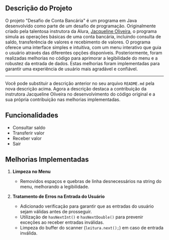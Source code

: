 ## Descrição do Projeto

O projeto "Desafio de Conta Bancária" é um programa em Java desenvolvido como parte de um desafio de programação. Originalmente criado pela talentosa instrutora da Alura, [Jacqueline Oliveira](https://github.com/jacqueline-oliveira), o programa simula as operações básicas de uma conta bancária, incluindo consulta de saldo, transferência de valores e recebimento de valores. O programa oferece uma interface simples e intuitiva, com um menu interativo que guia o usuário através das diferentes opções disponíveis. Posteriormente, foram realizadas melhorias no código para aprimorar a legibilidade do menu e a robustez da entrada de dados. Estas melhorias foram implementadas para garantir uma experiência de usuário mais agradável e confiável.

---

Você pode substituir a descrição anterior no seu arquivo `README.md` pela nova descrição acima. Agora a descrição destaca a contribuição da instrutora Jacqueline Oliveira no desenvolvimento do código original e a sua própria contribuição nas melhorias implementadas.

## Funcionalidades

- Consultar saldo
- Transferir valor
- Receber valor
- Sair

## Melhorias Implementadas

1. **Limpeza no Menu**
   - Removidos espaços e quebras de linha desnecessários na string do menu, melhorando a legibilidade.

2. **Tratamento de Erros na Entrada do Usuário**
   - Adicionado verificação para garantir que as entradas do usuário sejam válidas antes de prosseguir.
   - Utilização de `hasNextInt()` e `hasNextDouble()` para prevenir exceções ao receber entradas inválidas.
   - Limpeza do buffer do scanner (`leitura.next();`) em caso de entrada inválida.



